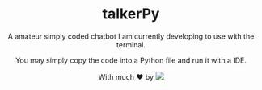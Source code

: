 <h1 align="center">talkerPy</h1>
<p align="center">A amateur simply coded chatbot I am currently developing to use with the terminal.</p>

<p align="center">You may simply copy the code into a Python file and run it with a IDE.</p>

<p align="center">With much ❤ by <img src=https://img.shields.io/badge/-dotExtension-black /> <p/>

